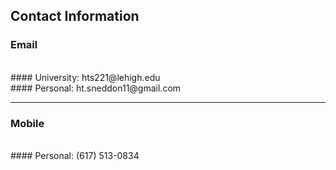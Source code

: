 ## Contact Information
  ### Email
  <br>
  #### University: hts221@lehigh.edu
  <br>
  #### Personal: ht.sneddon11@gmail.com
  <br>
  
  ---

  ### Mobile
  <br>
  #### Personal: (617) 513-0834
